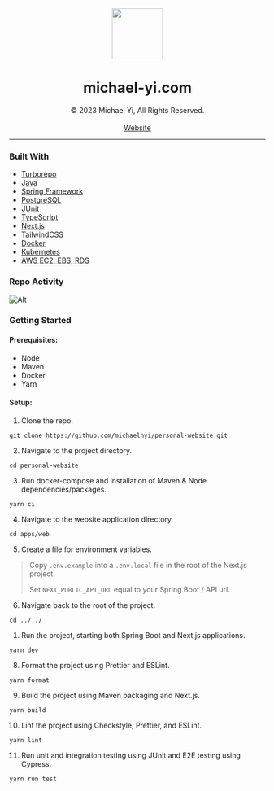 <div align="center">
  <img src="https://www.michael-yi.com/michael.png" width="100" height="100" />
  <h1>michael-yi.com</h1>
  © 2023 Michael Yi, All Rights Reserved.
  <br/>
  <br/>
  <a href="https://www.michael-yi.com/">Website</a>
</div>

<hr/>

### Built With

- [Turborepo](https://turbo.build/)
- [Java](https://www.java.com/en/)
- [Spring Framework](https://spring.io/)
- [PostgreSQL](https://www.postgresql.org/)
- [JUnit](https://junit.org/junit5/)
- [TypeScript](https://www.typescriptlang.org/)
- [Next.js](https://nextjs.org/)
- [TailwindCSS](https://tailwindcss.com/)
- [Docker](https://www.docker.com/)
- [Kubernetes](https://kubernetes.io/)
- [AWS EC2, EBS, RDS](https://aws.amazon.com/)

### Repo Activity

![Alt](https://repobeats.axiom.co/api/embed/0d0e559984591c9b57adbc13a96171939ad77a0f.svg "Repobeats analytics image")

### Getting Started

#### Prerequisites:

- Node
- Maven
- Docker
- Yarn

#### Setup:

1. Clone the repo.

```shell
git clone https://github.com/michaelhyi/personal-website.git
```

2. Navigate to the project directory.

```shell
cd personal-website
```

3. Run docker-compose and installation of Maven & Node dependencies/packages.

```shell
yarn ci
```

4. Navigate to the website application directory.

```shell
cd apps/web
```

5. Create a file for environment variables.

> Copy `.env.example` into a `.env.local` file in the root of the Next.js project.
>
> Set `NEXT_PUBLIC_API_URL` equal to your Spring Boot / API url.

6. Navigate back to the root of the project.

```shell
cd ../../
```

1. Run the project, starting both Spring Boot and Next.js applications.

```shell
yarn dev
```

8. Format the project using Prettier and ESLint.

```shell
yarn format
```

9. Build the project using Maven packaging and Next.js.

```shell
yarn build
```

10. Lint the project using Checkstyle, Prettier, and ESLint.

```shell
yarn lint
```

11. Run unit and integration testing using JUnit and E2E testing using Cypress.

```shell
yarn run test
```

